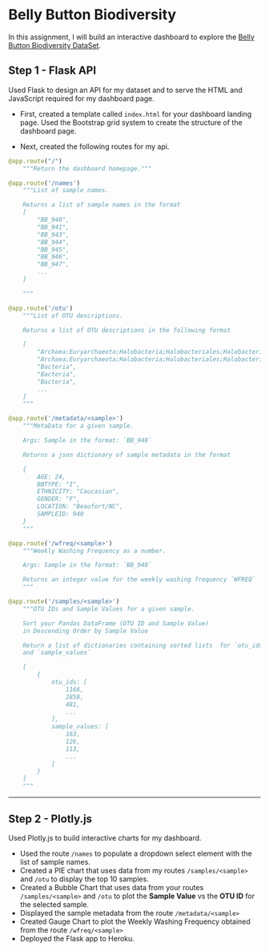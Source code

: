 

# Belly Button Biodiversity

In this assignment, I will build an interactive dashboard to explore the [Belly Button Biodiversity DataSet](http://robdunnlab.com/projects/belly-button-biodiversity/).

## Step 1 - Flask API

Used Flask to design an API for my dataset and to serve the HTML and JavaScript required for my dashboard page.
* First, created a template called `index.html` for your dashboard landing page. Used the Bootstrap grid system to create the structure of the dashboard page.

* Next, created the following routes for my api.

```python
@app.route("/")
    """Return the dashboard homepage."""
```
```python
@app.route('/names')
    """List of sample names.

    Returns a list of sample names in the format
    [
        "BB_940",
        "BB_941",
        "BB_943",
        "BB_944",
        "BB_945",
        "BB_946",
        "BB_947",
        ...
    ]

    """
```
```python
@app.route('/otu')
    """List of OTU descriptions.

    Returns a list of OTU descriptions in the following format

    [
        "Archaea;Euryarchaeota;Halobacteria;Halobacteriales;Halobacteriaceae;Halococcus",
        "Archaea;Euryarchaeota;Halobacteria;Halobacteriales;Halobacteriaceae;Halococcus",
        "Bacteria",
        "Bacteria",
        "Bacteria",
        ...
    ]
    """
```
```python
@app.route('/metadata/<sample>')
    """MetaData for a given sample.

    Args: Sample in the format: `BB_940`

    Returns a json dictionary of sample metadata in the format

    {
        AGE: 24,
        BBTYPE: "I",
        ETHNICITY: "Caucasian",
        GENDER: "F",
        LOCATION: "Beaufort/NC",
        SAMPLEID: 940
    }
    """
```
```python
@app.route('/wfreq/<sample>')
    """Weekly Washing Frequency as a number.

    Args: Sample in the format: `BB_940`

    Returns an integer value for the weekly washing frequency `WFREQ`
    """
```
```python
@app.route('/samples/<sample>')
    """OTU IDs and Sample Values for a given sample.

    Sort your Pandas DataFrame (OTU ID and Sample Value)
    in Descending Order by Sample Value

    Return a list of dictionaries containing sorted lists  for `otu_ids`
    and `sample_values`

    [
        {
            otu_ids: [
                1166,
                2858,
                481,
                ...
            ],
            sample_values: [
                163,
                126,
                113,
                ...
            ]
        }
    ]
    """
```

---


## Step 2 - Plotly.js

Used Plotly.js to build interactive charts for my dashboard.

* Used the route `/names` to populate a dropdown select element with the list of sample names.
* Created a PIE chart that uses data from my routes `/samples/<sample>` and `/otu` to display the top 10 samples.
* Created a Bubble Chart that uses data from your routes `/samples/<sample>` and `/otu` to plot the __Sample Value__ vs the __OTU ID__ for the selected sample.
* Displayed the sample metadata from the route `/metadata/<sample>`
* Created Gauge Chart to plot the Weekly Washing Frequency obtained from the route `/wfreq/<sample>`
* Deployed the Flask app to Heroku.


